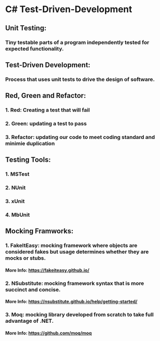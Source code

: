 # C# Test-Driven-Development

## Unit Testing: 
### Tiny testable parts of a program independently tested for expected functionality.

## Test-Driven Development:
### Process that uses unit tests to drive the design of software.

## Red, Green and Refactor:
### 1. Red: Creating a test that will fail
### 2. Green: updating a test to pass
### 3. Refactor: updating our code to meet coding standard and minimie duplication

## Testing Tools:
### 1. MSTest
### 2. NUnit
### 3. xUnit
### 4. MbUnit

## Mocking Framworks:
### 1. FakeItEasy: mocking framework where objects are considered fakes but usage determines whether they are mocks or stubs.
#### More Info: https://fakeiteasy.github.io/

### 2. NSubstitute: mocking framework syntax that is more succinct and concise.
#### More Info: https://nsubstitute.github.io/help/getting-started/

### 3. Moq: mocking library developed from scratch to take full advantage of .NET.
#### More Info: https://github.com/moq/moq
